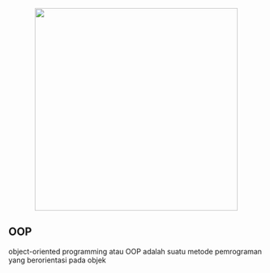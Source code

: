<p align="center"><a href="https://github.com/taufiqalif" target="_blank"><img src="https://github.com/taufiqalif/Lab8Web/blob/master/img/taufiq.png" width="400"></a></p>

## OOP

<p>object-oriented programming atau OOP adalah suatu metode pemrograman yang berorientasi pada objek</p>
